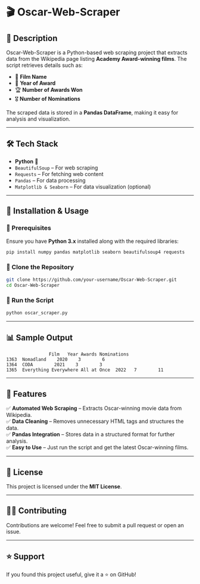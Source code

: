 # 🎬 Oscar-Web-Scraper  

## 📌 Description  
Oscar-Web-Scraper is a Python-based web scraping project that extracts data from the Wikipedia page listing **Academy Award-winning films**. The script retrieves details such as:  
- 🎥 **Film Name**  
- 📅 **Year of Award**  
- 🏆 **Number of Awards Won**  
- 🎖 **Number of Nominations**  

The scraped data is stored in a **Pandas DataFrame**, making it easy for analysis and visualization.  

---

## 🛠 Tech Stack  
- **Python** 🐍  
- `BeautifulSoup` – For web scraping  
- `Requests` – For fetching web content  
- `Pandas` – For data processing  
- `Matplotlib & Seaborn` – For data visualization (optional)  

---

## 🚀 Installation & Usage  

### 🔹 Prerequisites  
Ensure you have **Python 3.x** installed along with the required libraries:  

```bash
pip install numpy pandas matplotlib seaborn beautifulsoup4 requests
```

### 🔹 Clone the Repository  
```bash
git clone https://github.com/your-username/Oscar-Web-Scraper.git
cd Oscar-Web-Scraper
```

### 🔹 Run the Script  
```bash
python oscar_scraper.py
```

---

## 📊 Sample Output  
```
                Film   Year Awards Nominations
1363  Nomadland    2020    3        6
1364  CODA        2021    3        3
1365  Everything Everywhere All at Once  2022   7        11
```

---

## 📌 Features  
✅ **Automated Web Scraping** – Extracts Oscar-winning movie data from Wikipedia.  
✅ **Data Cleaning** – Removes unnecessary HTML tags and structures the data.  
✅ **Pandas Integration** – Stores data in a structured format for further analysis.  
✅ **Easy to Use** – Just run the script and get the latest Oscar-winning films.  

---

## 📝 License  
This project is licensed under the **MIT License**.  

---

## 👨‍💻 Contributing  
Contributions are welcome! Feel free to submit a pull request or open an issue.  

---

## ⭐ Support  
If you found this project useful, give it a ⭐ on GitHub!  

